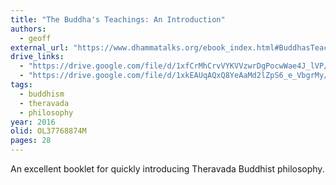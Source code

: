 ```yaml
---
title: "The Buddha's Teachings: An Introduction"
authors:
  - geoff
external_url: "https://www.dhammatalks.org/ebook_index.html#BuddhasTeachings"
drive_links:
  - "https://drive.google.com/file/d/1xfCrMhCrvVYKVVzwrDgPocwWae4J_lVP/view?usp=drivesdk"
  - "https://drive.google.com/file/d/1xkEAUqAQxQ8YeAaMd2lZpS6_e_VbgrMy/view?usp=drivesdk"
tags:
  - buddhism
  - theravada
  - philosophy
year: 2016
olid: OL37768874M
pages: 28
---
```


An excellent booklet for quickly introducing Theravada Buddhist philosophy.
